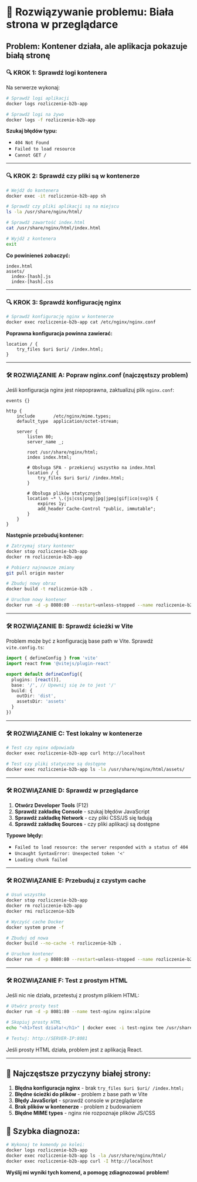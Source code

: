 # 🚨 Rozwiązywanie problemu: Biała strona w przeglądarce

## Problem: Kontener działa, ale aplikacja pokazuje białą stronę

### 🔍 KROK 1: Sprawdź logi kontenera

Na serwerze wykonaj:
```bash
# Sprawdź logi aplikacji
docker logs rozliczenie-b2b-app

# Sprawdź logi na żywo
docker logs -f rozliczenie-b2b-app
```

**Szukaj błędów typu:**
- `404 Not Found`
- `Failed to load resource`
- `Cannot GET /`

---

### 🔍 KROK 2: Sprawdź czy pliki są w kontenerze

```bash
# Wejdź do kontenera
docker exec -it rozliczenie-b2b-app sh

# Sprawdź czy pliki aplikacji są na miejscu
ls -la /usr/share/nginx/html/

# Sprawdź zawartość index.html
cat /usr/share/nginx/html/index.html

# Wyjdź z kontenera
exit
```

**Co powinieneś zobaczyć:**
```
index.html
assets/
  index-[hash].js
  index-[hash].css
```

---

### 🔍 KROK 3: Sprawdź konfigurację nginx

```bash
# Sprawdź konfigurację nginx w kontenerze
docker exec rozliczenie-b2b-app cat /etc/nginx/nginx.conf
```

**Poprawna konfiguracja powinna zawierać:**
```nginx
location / {
    try_files $uri $uri/ /index.html;
}
```

---

### 🛠️ ROZWIĄZANIE A: Popraw nginx.conf (najczęstszy problem)

Jeśli konfiguracja nginx jest niepoprawna, zaktualizuj plik `nginx.conf`:

```nginx
events {}

http {
    include       /etc/nginx/mime.types;
    default_type  application/octet-stream;

    server {
        listen 80;
        server_name _;
        
        root /usr/share/nginx/html;
        index index.html;

        # Obsługa SPA - przekieruj wszystko na index.html
        location / {
            try_files $uri $uri/ /index.html;
        }

        # Obsługa plików statycznych
        location ~* \.(js|css|png|jpg|jpeg|gif|ico|svg)$ {
            expires 1y;
            add_header Cache-Control "public, immutable";
        }
    }
}
```

**Następnie przebuduj kontener:**
```bash
# Zatrzymaj stary kontener
docker stop rozliczenie-b2b-app
docker rm rozliczenie-b2b-app

# Pobierz najnowsze zmiany
git pull origin master

# Zbuduj nowy obraz
docker build -t rozliczenie-b2b .

# Uruchom nowy kontener
docker run -d -p 8080:80 --restart=unless-stopped --name rozliczenie-b2b-app rozliczenie-b2b
```

---

### 🛠️ ROZWIĄZANIE B: Sprawdź ścieżki w Vite

Problem może być z konfiguracją base path w Vite. Sprawdź `vite.config.ts`:

```typescript
import { defineConfig } from 'vite'
import react from '@vitejs/plugin-react'

export default defineConfig({
  plugins: [react()],
  base: '/', // Upewnij się że to jest '/'
  build: {
    outDir: 'dist',
    assetsDir: 'assets'
  }
})
```

---

### 🛠️ ROZWIĄZANIE C: Test lokalny w kontenerze

```bash
# Test czy nginx odpowiada
docker exec rozliczenie-b2b-app curl http://localhost

# Test czy pliki statyczne są dostępne
docker exec rozliczenie-b2b-app ls -la /usr/share/nginx/html/assets/
```

---

### 🛠️ ROZWIĄZANIE D: Sprawdź w przeglądarce

1. **Otwórz Developer Tools** (F12)
2. **Sprawdź zakładkę Console** - szukaj błędów JavaScript
3. **Sprawdź zakładkę Network** - czy pliki CSS/JS się ładują
4. **Sprawdź zakładkę Sources** - czy pliki aplikacji są dostępne

**Typowe błędy:**
- `Failed to load resource: the server responded with a status of 404`
- `Uncaught SyntaxError: Unexpected token '<'`
- `Loading chunk failed`

---

### 🛠️ ROZWIĄZANIE E: Przebuduj z czystym cache

```bash
# Usuń wszystko
docker stop rozliczenie-b2b-app
docker rm rozliczenie-b2b-app
docker rmi rozliczenie-b2b

# Wyczyść cache Docker
docker system prune -f

# Zbuduj od nowa
docker build --no-cache -t rozliczenie-b2b .

# Uruchom kontener
docker run -d -p 8080:80 --restart=unless-stopped --name rozliczenie-b2b-app rozliczenie-b2b
```

---

### 🛠️ ROZWIĄZANIE F: Test z prostym HTML

Jeśli nic nie działa, przetestuj z prostym plikiem HTML:

```bash
# Utwórz prosty test
docker run -d -p 8081:80 --name test-nginx nginx:alpine

# Skopiuj prosty HTML
echo "<h1>Test działa!</h1>" | docker exec -i test-nginx tee /usr/share/nginx/html/index.html

# Testuj: http://SERVER-IP:8081
```

Jeśli prosty HTML działa, problem jest z aplikacją React.

---

## 🎯 Najczęstsze przyczyny białej strony:

1. **Błędna konfiguracja nginx** - brak `try_files $uri $uri/ /index.html;`
2. **Błędne ścieżki do plików** - problem z base path w Vite
3. **Błędy JavaScript** - sprawdź console w przeglądarce
4. **Brak plików w kontenerze** - problem z budowaniem
5. **Błędne MIME types** - nginx nie rozpoznaje plików JS/CSS

## 🚀 Szybka diagnoza:

```bash
# Wykonaj te komendy po kolei:
docker logs rozliczenie-b2b-app
docker exec rozliczenie-b2b-app ls -la /usr/share/nginx/html/
docker exec rozliczenie-b2b-app curl -I http://localhost
```

**Wyślij mi wyniki tych komend, a pomogę zdiagnozować problem!**
